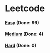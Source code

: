 # Leetcode

<h4><a href="https://github.com/lon-yang/leetcode/blob/master/docs/Easy.md">Easy</a>  (Done: 99)</h4>
<h4><a href="https://github.com/lon-yang/leetcode/blob/master/docs/Medium.md">Medium</a>  (Done: 4)</h4>
<h4><a href="https://github.com/lon-yang/leetcode/blob/master/docs/Hard.md">Hard</a>  (Done: 0)</h4>
